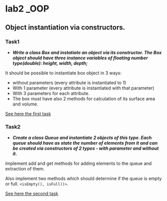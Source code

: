 # lab2 _OOP

## Object instantiation via constructors.

### Task1

* _**Write a class Box and instatiate an object via its constructor. The Box object should have three instance variables of floating number type(double): height, width, depth;**_

It should be possible to instantiate box object in 3 ways:

* without parameters (every attribute is instantiated to 1)
* With 1 parameter (every attribute is instantiated with that parameter)
* With 3 parameters for each attribute.
* The box must have also 2 methods for calculation of its surface area and volume.

[See here the first task](https://github.com/MaryMN/oop/tree/master/lab2/task1/src/com/company/lab2)



### Task2

* _**Create a class Queue and instantiate 2 objects of this type. Each queue should have as state the number of elements from it and can be created via constructors of 2 types - with parameter and without it.**_

Implement add and get methods for adding elements to the queue and extraction of them.

Also implement two methods which should determine if the queue is empty or full. `<isEmpty(), isFull()>`.

[See here the second task](https://github.com/MaryMN/oop/tree/master/lab2/task2/src/com/company/lab2/task2)
